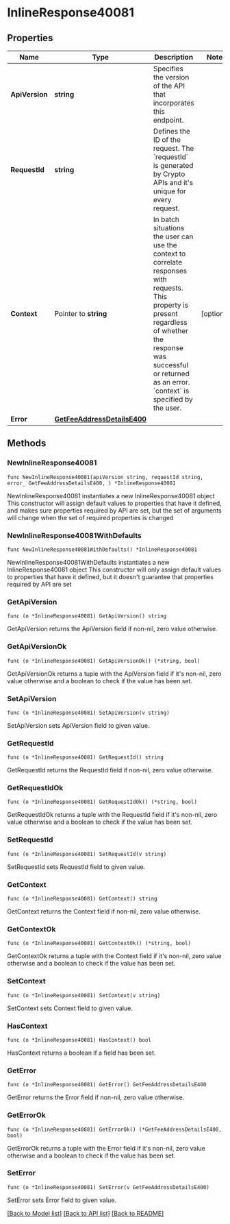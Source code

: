 # InlineResponse40081

## Properties

Name | Type | Description | Notes
------------ | ------------- | ------------- | -------------
**ApiVersion** | **string** | Specifies the version of the API that incorporates this endpoint. | 
**RequestId** | **string** | Defines the ID of the request. The &#x60;requestId&#x60; is generated by Crypto APIs and it&#39;s unique for every request. | 
**Context** | Pointer to **string** | In batch situations the user can use the context to correlate responses with requests. This property is present regardless of whether the response was successful or returned as an error. &#x60;context&#x60; is specified by the user. | [optional] 
**Error** | [**GetFeeAddressDetailsE400**](GetFeeAddressDetailsE400.md) |  | 

## Methods

### NewInlineResponse40081

`func NewInlineResponse40081(apiVersion string, requestId string, error_ GetFeeAddressDetailsE400, ) *InlineResponse40081`

NewInlineResponse40081 instantiates a new InlineResponse40081 object
This constructor will assign default values to properties that have it defined,
and makes sure properties required by API are set, but the set of arguments
will change when the set of required properties is changed

### NewInlineResponse40081WithDefaults

`func NewInlineResponse40081WithDefaults() *InlineResponse40081`

NewInlineResponse40081WithDefaults instantiates a new InlineResponse40081 object
This constructor will only assign default values to properties that have it defined,
but it doesn't guarantee that properties required by API are set

### GetApiVersion

`func (o *InlineResponse40081) GetApiVersion() string`

GetApiVersion returns the ApiVersion field if non-nil, zero value otherwise.

### GetApiVersionOk

`func (o *InlineResponse40081) GetApiVersionOk() (*string, bool)`

GetApiVersionOk returns a tuple with the ApiVersion field if it's non-nil, zero value otherwise
and a boolean to check if the value has been set.

### SetApiVersion

`func (o *InlineResponse40081) SetApiVersion(v string)`

SetApiVersion sets ApiVersion field to given value.


### GetRequestId

`func (o *InlineResponse40081) GetRequestId() string`

GetRequestId returns the RequestId field if non-nil, zero value otherwise.

### GetRequestIdOk

`func (o *InlineResponse40081) GetRequestIdOk() (*string, bool)`

GetRequestIdOk returns a tuple with the RequestId field if it's non-nil, zero value otherwise
and a boolean to check if the value has been set.

### SetRequestId

`func (o *InlineResponse40081) SetRequestId(v string)`

SetRequestId sets RequestId field to given value.


### GetContext

`func (o *InlineResponse40081) GetContext() string`

GetContext returns the Context field if non-nil, zero value otherwise.

### GetContextOk

`func (o *InlineResponse40081) GetContextOk() (*string, bool)`

GetContextOk returns a tuple with the Context field if it's non-nil, zero value otherwise
and a boolean to check if the value has been set.

### SetContext

`func (o *InlineResponse40081) SetContext(v string)`

SetContext sets Context field to given value.

### HasContext

`func (o *InlineResponse40081) HasContext() bool`

HasContext returns a boolean if a field has been set.

### GetError

`func (o *InlineResponse40081) GetError() GetFeeAddressDetailsE400`

GetError returns the Error field if non-nil, zero value otherwise.

### GetErrorOk

`func (o *InlineResponse40081) GetErrorOk() (*GetFeeAddressDetailsE400, bool)`

GetErrorOk returns a tuple with the Error field if it's non-nil, zero value otherwise
and a boolean to check if the value has been set.

### SetError

`func (o *InlineResponse40081) SetError(v GetFeeAddressDetailsE400)`

SetError sets Error field to given value.



[[Back to Model list]](../README.md#documentation-for-models) [[Back to API list]](../README.md#documentation-for-api-endpoints) [[Back to README]](../README.md)



